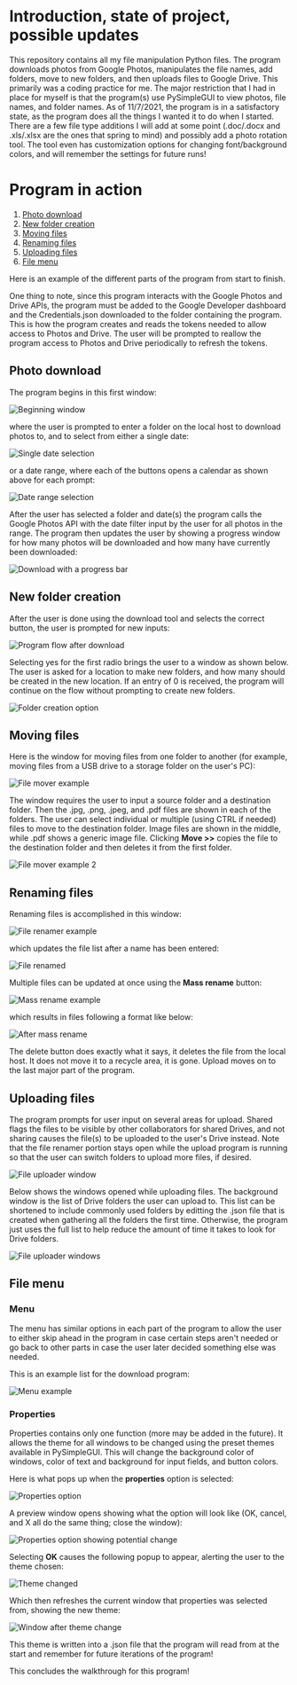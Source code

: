 <h1> Introduction, state of project, possible updates </h1>

This repository contains all my file manipulation Python files. The program downloads photos from Google Photos, manipulates the file names, add folders, move to new folders, and then uploads files to Google Drive. This primarily was a coding practice for me. The major restriction that I had in place for myself is that the program(s) use PySimpleGUI to view photos, file names, and folder names. As of 11/7/2021, the program is in a satisfactory state, as the program does all the things I wanted it to do when I started. There are a few file type additions I will add at some point (.doc/.docx and .xls/.xlsx are the ones that spring to mind) and possibly add a photo rotation tool. The tool even has customization options for changing font/background colors, and will remember the settings for future runs!

<h1> Program in action </h1>

1. [Photo download](#Photodownload)
2. [New folder creation](#newfoldercreation)
3. [Moving files](#movingfiles)
4. [Renaming files](#renamingfiles)
5. [Uploading files](#uploadingfiles)
6. [File menu](#menu)

Here is an example of the different parts of the program from start to finish. 

One thing to note, since this program interacts with the Google Photos and Drive APIs, the program must be added to the Google Developer dashboard and the Credentials.json downloaded to the folder containing the program. This is how the program creates and reads the tokens needed to allow access to Photos and Drive. The user will be prompted to reallow the program access to Photos and Drive periodically to refresh the tokens.

<a name="Photodownload"> </a>

<h2> Photo download </h2>

The program begins in this first window:

![Beginning window](https://user-images.githubusercontent.com/81875107/140841843-9505e51b-ee49-4596-a751-2324c7568e03.png)

where the user is prompted to enter a folder on the local host to download photos to, and to select from either a single date:

![Single date selection](https://user-images.githubusercontent.com/81875107/140841881-926d7c9e-76fb-4cda-a8d5-c7bd84570cbb.png)

or a date range, where each of the buttons opens a calendar as shown above for each prompt:

![Date range selection](https://user-images.githubusercontent.com/81875107/140841914-cdd97e36-a95e-4534-a6ad-033fdceb8af2.png)

After the user has selected a folder and date(s) the program calls the Google Photos API with the date filter input by the user for all photos in the range. The program then updates the user by showing a progress window for how many photos will be downloaded and how many have currently been downloaded:

![Download with a progress bar](https://user-images.githubusercontent.com/81875107/140841939-7b4a94f4-4306-4e53-a3f0-3fb97ac37e39.png)

<a name="newfoldercreation"> </a>

<h2> New folder creation </h2>

After the user is done using the download tool and selects the correct button, the user is prompted for new inputs:

![Program flow after download](https://user-images.githubusercontent.com/81875107/140841981-e8a22d53-4ff9-4204-af45-7f3145925b9e.png)

Selecting yes for the first radio brings the user to a window as shown below. The user is asked for a location to make new folders, and how many should be created in the new location. If an entry of 0 is received, the program will continue on the flow without prompting to create new folders.

![Folder creation option](https://user-images.githubusercontent.com/81875107/140842019-f1b2d423-1967-416d-ba87-78ef0c568a00.png)

<a name="movingfiles"> </a>

<h2> Moving files </h2>

Here is the window for moving files from one folder to another (for example, moving files from a USB drive to a storage folder on the user's PC):

![File mover example](https://user-images.githubusercontent.com/81875107/140842053-c529d53a-f319-4a85-a816-e64ad939a7d0.png)

The window requires the user to input a source folder and a destination folder. Then the .jpg, .png, .jpeg, and .pdf files are shown in each of the folders. The user can select individual or multiple (using CTRL if needed) files to move to the destination folder. Image files are shown in the middle, while .pdf shows a generic image file. Clicking __Move >>__ copies the file to the destination folder and then deletes it from the first folder.

![File mover example 2](https://user-images.githubusercontent.com/81875107/140842070-71aee877-8e46-490e-9ae2-1e9b7426213a.png)

<a name="renamingfiles"> </a>

<h2> Renaming files </h2>

Renaming files is accomplished in this window:

![File renamer example](https://user-images.githubusercontent.com/81875107/140842096-3001535c-a80b-42fe-a8ff-00f545f547ed.png)

which updates the file list after a name has been entered:

![File renamed](https://user-images.githubusercontent.com/81875107/140842134-283a6237-b229-437f-8de1-97ca6f179c7e.png)

Multiple files can be updated at once using the __Mass rename__ button:

![Mass rename example](https://user-images.githubusercontent.com/81875107/140842169-3fe27bc8-282e-481c-bd92-9c1fec54dc32.png)

which results in files following a format like below:

![After mass rename](https://user-images.githubusercontent.com/81875107/140842189-5e76f1c2-0edf-4f06-af5c-bc49246ed891.png)

The delete button does exactly what it says, it deletes the file from the local host. It does not move it to a recycle area, it is gone. Upload moves on to the last major part of the program.

<a name ="uploadingfiles"> </a>

<h2> Uploading files </h2>

The program prompts for user input on several areas for upload. Shared flags the files to be visible by other collaborators for shared Drives, and not sharing causes the file(s) to be uploaded to the user's Drive instead. Note that the file renamer portion stays open while the upload program is running so that the user can switch folders to upload more files, if desired.

![File uploader window](https://user-images.githubusercontent.com/81875107/140842228-e3907fc6-b797-48f1-aec0-e45aa1983180.png)

Below shows the windows opened while uploading files. The background window is the list of Drive folders the user can upload to. This list can be shortened to include commonly used folders by editting the .json file that is created when gathering all the folders the first time. Otherwise, the program just uses the full list to help reduce the amount of time it takes to look for Drive folders.

![File uploader windows](https://user-images.githubusercontent.com/81875107/140842246-18b5e484-3b84-4a0a-8486-20f349febc74.png)

<a name="menu"> </a>

<h2> File menu </h2>

<h3> Menu </h3>

The menu has similar options in each part of the program to allow the user to either skip ahead in the program in case certain steps aren't needed or go back to other parts in case the user later decided something else was needed. 

This is an example list for the download program:

![Menu example](https://user-images.githubusercontent.com/81875107/140842262-53baa0c0-1455-4b21-96c5-43cfb9b8dcec.png)

<h3> Properties </h3>

Properties contains only one function (more may be added in the future). It allows the theme for all windows to be changed using the preset themes available in PySimpleGUI. This will change the background color of windows, color of text and background for input fields, and button colors.

Here is what pops up when the __properties__ option is selected:

![Properties option](https://user-images.githubusercontent.com/81875107/140842277-1e1712f9-e695-4fab-87da-9440e3478692.png)

A preview window opens showing what the option will look like (OK, cancel, and X all do the same thing; close the window):

![Properties option showing potential change](https://user-images.githubusercontent.com/81875107/140842301-ba1562b7-eaa5-47d9-b859-261b541095e5.png)

Selecting __OK__ causes the following popup to appear, alerting the user to the theme chosen:

![Theme changed](https://user-images.githubusercontent.com/81875107/140842324-6fb54fc0-5b93-4777-a9e7-57feb9ed01e0.png)

Which then refreshes the current window that properties was selected from, showing the new theme:

![Window after theme change](https://user-images.githubusercontent.com/81875107/140842339-d96dd395-7c6f-4748-8f8d-b90a87fb26e7.png)

This theme is written into a .json file that the program will read from at the start and remember for future iterations of the program!

This concludes the walkthrough for this program!
